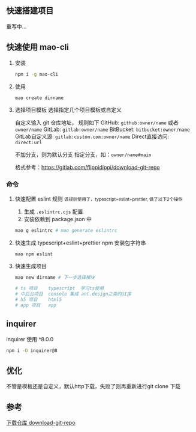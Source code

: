 ## 快速搭建项目

重写中...

## 快速使用 mao-cli

1. 安装
    ```bash
    npm i -g mao-cli
    ```
2. 使用
    ```bash
    mao create dirname
    ```
3. 选择项目模板
    选择指定几个项目模板或自定义

    自定义输入 git 仓库地址， 规则如下
    GitHub:         `github:owner/name` 或者 `owner/name`
    GitLab:         `gitlab:owner/name`
    BitBucket:      `bitbucket:owner/name`
    GitLab自定义源:   `gitlab:custom.com:owner/name`
    Direct直接访问:   `direct:url`


    不加分支，则为默认分支
    指定分支，如：`owner/name#main`

    格式参考：https://gitlab.com/flippidippi/download-git-repo


### 命令
1. 快速配置 eslint 规则
    <small>该规则使用了，typescript+eslint+prettier, 做了以下2个操作</small>
    1. 生成 `.eslintrc.cjs` 配置
    2. 安装依赖到 package.json 中
    ```bash
    mao g eslintrc # mao generate eslintrc
    ```

2. 快速生成 typescript+eslint+prettier npm 安装包字符串
    ```bash
    mao npm eslint
    ```

3. 快速生成项目

    ```bash
    mao new dirname # 下一步选择模块

    # ts 项目    typescript  学习ts使用
    # 中后台项目  console 集成 ant.design之类的UI库
    # h5 项目    html5 
    # app 项目   app
    ```

## inquirer
inquirer 使用 ^8.0.0
```bash
npm i -D inquirer@8
```

## 优化
不管是模板还是自定义，默认http下载，失败了则再重新进行git clone 下载

## 参考
[下载仓库 download-git-repo](https://gitlab.com/flippidippi/download-git-repo)